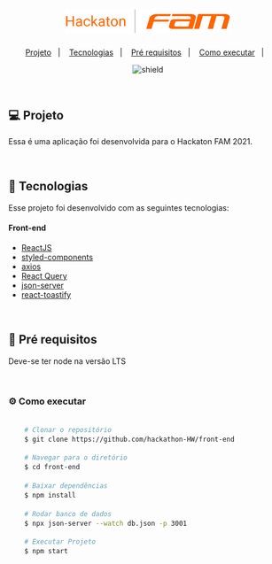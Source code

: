 <h1 align="center">
    <img alt="Marvel Heroes" title="Marvel Heroes" src=".github/logo.png" width="300px" />
</h1>

<p align="center">
  <a href="#computer-projeto">Projeto</a>&nbsp;&nbsp;&nbsp;|&nbsp;&nbsp;&nbsp;
  <a href="#rocket-tecnologias">Tecnologias</a>&nbsp;&nbsp;&nbsp;|&nbsp;&nbsp;&nbsp;
  <a href="#bookmark_tabs-pre_requisitos">Pré requisitos</a>&nbsp;&nbsp;&nbsp;|&nbsp;&nbsp;&nbsp;
  <a href="#gear-como-executar">Como executar</a>&nbsp;&nbsp;&nbsp;|&nbsp;&nbsp;&nbsp;
</p>

<p align="center">
  <img src="https://img.shields.io/badge/version-1.0.0-red" alt="shield" />
</p>

<br/>

## :computer: Projeto

Essa é uma aplicação foi desenvolvida para o Hackaton FAM 2021.

<br/>

## :rocket: Tecnologias
Esse projeto foi desenvolvido com as seguintes tecnologias:

#### Front-end
- [ReactJS](https://github.com/facebook/react)
- [styled-components](https://github.com/styled-components/styled-components)
- [axios](https://github.com/axios/axios)
- [React Query](https://react-query.tanstack.com/)
- [json-server](https://github.com/typicode/json-server)
- [react-toastify](https://fkhadra.github.io/react-toastify/)
<br/>

## :bookmark_tabs: Pré requisitos

Deve-se ter node na versão LTS

<br/>

### :gear: Como executar


```bash

    # Clonar o repositório
    $ git clone https://github.com/hackathon-HW/front-end

    # Navegar para o diretório
    $ cd front-end

    # Baixar dependências
    $ npm install

    # Rodar banco de dados
    $ npx json-server --watch db.json -p 3001   

    # Executar Projeto
    $ npm start

```
